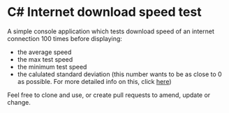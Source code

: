 C# Internet download speed test
===============================

A simple console application which tests download speed of an internet connection 100 times before displaying: 
* the average speed
* the max test speed
* the minimum test speed
* the calulated standard deviation (this number wants to be as close to 0 as possible. For more detailed info on this, click [here](https://en.wikipedia.org/wiki/Standard_deviation))

Feel free to clone and use, or create pull requests to amend, update or change.